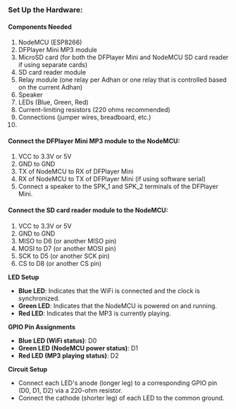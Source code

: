 

### Set Up the Hardware:
#### Components Needed
1.  NodeMCU (ESP8266)
2.  DFPlayer Mini MP3 module
3.  MicroSD card (for both the DFPlayer Mini and NodeMCU SD card reader if using separate cards)
4.  SD card reader module
5.  Relay module (one relay per Adhan or one relay that is controlled based on the current Adhan)
6.  Speaker
7.  LEDs (Blue, Green, Red)
8.  Current-limiting resistors (220 ohms recommended)
9.  Connections (jumper wires, breadboard, etc.)
10.
#### Connect the DFPlayer Mini MP3 module to the NodeMCU:

1. VCC to 3.3V or 5V
2. GND to GND
3. TX of NodeMCU to RX of DFPlayer Mini
4. RX of NodeMCU to TX of DFPlayer Mini (if using software serial)
5. Connect a speaker to the SPK_1 and SPK_2 terminals of the DFPlayer Mini.

#### Connect the SD card reader module to the NodeMCU:
1. VCC to 3.3V or 5V
2. GND to GND
3. MISO to D6 (or another MISO pin)
4. MOSI to D7 (or another MOSI pin)
5. SCK to D5 (or another SCK pin)
6. CS to D8 (or another CS pin)




**LED Setup**

-   **Blue LED**: Indicates that the WiFi is connected and the clock is synchronized.
-   **Green LED**: Indicates that the NodeMCU is powered on and running.
-   **Red LED**: Indicates that the MP3 is currently playing.

**GPIO Pin Assignments**

-   **Blue LED (WiFi status)**: D0
-   **Green LED (NodeMCU power status)**: D1
-   **Red LED (MP3 playing status)**: D2

**Circuit Setup**

-   Connect each LED's anode (longer leg) to a corresponding GPIO pin (D0, D1, D2) via a 220-ohm resistor.
-   Connect the cathode (shorter leg) of each LED to the common ground.
